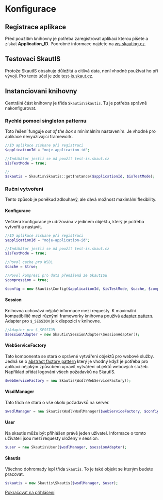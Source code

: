 # Konfigurace

## Registrace aplikace
Před použitím knihovny je potřeba zaregistrovat aplikaci kterou píšete a získat **Application_ID**. Podrobné informace najdete na  [ws.skauting.cz](http://ws.skauting.cz/).

## Testovaci SkautIS
Protože SkautIS obsahuje důležitá a citlivá data, není vhodné používat ho při vývoji. Pro tento účel je zde [test-is.skaut.cz](http://http://test-is.skaut.cz/).


## Instanciovani knihovny
Centrální část knihovny je třída ``Skautis\Skautis``. Tu je potřeba správně nakonfigurovat.

### Rychlé pomocí singleton patternu
Toto řešení funguje *out of the box* s minimálním nastavením. Je vhodné pro aplikace nevyužívající framework.
```PHP
//ID aplikace ziskane při registraci
$applicationId = "moje-application-id";

//Indikátor jestli se má použít test-is.skaut.cz
$isTestMode = true;

//
$skautis = Skautis\Skautis::getInstance($applicationId, $isTestMode);
```

### Ruční vytvoření
Tento způsob je poněkud zdlouhavý, ale dává možnost maximální flexibility.

#### Konfigurace
Veškerá konfigurace je udržována v jediném objektu, který je potřeba vytvořit a nastavit.
```PHP
//ID aplikace ziskane při registraci
$applicationId = "moje-application-id";

//Indikátor jestli se má použít test-is.skaut.cz
$isTestMode = true;

//Povol cache pro WSDL
$cache = $true;

//Povol kompresi pro data přenášená ze SkautISu
$compression = true;

$config = new Skautis\Config($applicationId, $isTestMode, $cache, $compression);
```

#### Session
Knihovna uchovává nějaké informace mezi requesty. K maximální kompatibilitě mezi různými frameworky knihovna používá [adapter pattern](https://github.com/domnikl/DesignPatternsPHP/tree/master/Structural/Adapter). Adapter pro ``$_SESSION`` je k dispozici v knihovne.
```PHP
//Adapter pro $_SESSION
$sessionAdapter = new Skautis\SessionAdapter\SessionAdapter();
```

#### WebServiceFactory
Tato komponenta se stará o správné vytváření objektů pro webové služby. Jedná se o [abstract factory pattern](https://github.com/domnikl/DesignPatternsPHP/tree/master/Creational/AbstractFactory) který je vhodný když je potřeba pro aplikaci nějakým způsobem upravit vytváření objektů webových služeb. Například přidat logování všech požadavků na SkautIS.
```PHP
$webServiceFactory = new Skautis\Wsdl\WebServiceFactory();
```

#### WsdlManager
Tato třída se stará o vše okolo požadavků na server.
```PHP
$wsdlManager = new Skautis\Wsdl\WsdlManager($webServiceFactory, $config);
```

#### User
Na skautis může být přihlášen právě jeden uživatel. Informace o tomto uživateli jsou mezi requesty uloženy v session.
```PHP
$user = new Skautis\User($wsdlManager, $sessionAdapter);
```

#### Skautis
Všechno dohromady lepí třída ``Skautis``. To je také objekt se kterým budete pracovat.
```PHP
$skautis = new Skautis\Skautis($wsdlManager, $user);
```


[Pokračovat na přihlášení](./prihlaseni.md)
